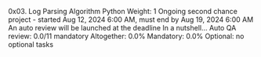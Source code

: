 0x03. Log Parsing
Algorithm
Python
 Weight: 1
 Ongoing second chance project - started Aug 12, 2024 6:00 AM, must end by Aug 19, 2024 6:00 AM
 An auto review will be launched at the deadline
In a nutshell…
Auto QA review: 0.0/11 mandatory
Altogether:  0.0%
Mandatory: 0.0%
Optional: no optional tasks
